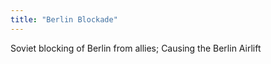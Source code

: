 ```yaml
---
title: "Berlin Blockade"
---
```

Soviet blocking of Berlin from allies; Causing the Berlin Airlift

